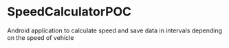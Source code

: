 # SpeedCalculatorPOC
Android application to calculate speed and save data in intervals depending on the speed of vehicle
